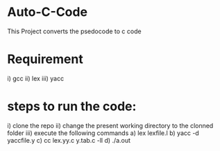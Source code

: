 # Auto-C-Code
 
 
This Project converts the psedocode to c code


# Requirement

i) gcc
ii) lex
iii) yacc

# steps to run the code:

i) clone the repo
ii) change the present working directory to the clonned folder
iii) execute the following commands
      a) lex lexfile.l
      b) yacc -d yaccfile.y
      c) cc lex.yy.c y.tab.c -ll
      d) ./a.out



